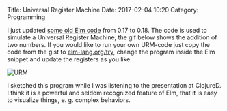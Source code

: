 Title: Universal Register Machine
Date: 2017-02-04 10:20
Category: Programming

I just updated [some old Elm code](https://gist.github.com/ggb/d528132e9293d43e0cc0) from 0.17 to 0.18. The code is used to simulate a Universal Register Machine, the gif below shows the addition of two numbers. If you would like to run your own URM-code just copy the code from the gist to [elm-lang.org/try](http://www.elm-lang.org/try), change the program inside the Elm snippet and update the registers as you like. 

![URM]({filename}/images/urm_simulation.gif)

I sketched this program while I was listening to the presentation at ClojureD. I think it is a powerful and seldom recognized feature of Elm, that it is easy to visualize things, e. g. complex behaviors.